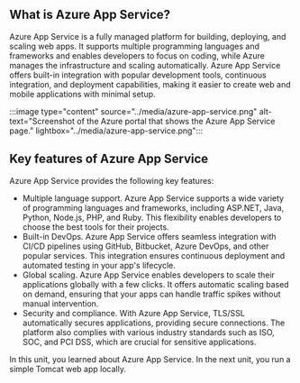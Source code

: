 ## What is Azure App Service?

Azure App Service is a fully managed platform for building, deploying, and scaling web apps. It supports multiple programming languages and frameworks and enables developers to focus on coding, while Azure manages the infrastructure and scaling automatically. Azure App Service offers built-in integration with popular development tools, continuous integration, and deployment capabilities, making it easier to create web and mobile applications with minimal setup.

:::image type="content" source="../media/azure-app-service.png" alt-text="Screenshot of the Azure portal that shows the Azure App Service page." lightbox="../media/azure-app-service.png":::

## Key features of Azure App Service

Azure App Service provides the following key features:

- Multiple language support. Azure App Service supports a wide variety of programming languages and frameworks, including ASP.NET, Java, Python, Node.js, PHP, and Ruby. This flexibility enables developers to choose the best tools for their projects.
- Built-in DevOps. Azure App Service offers seamless integration with CI/CD pipelines using GitHub, Bitbucket, Azure DevOps, and other popular services. This integration ensures continuous deployment and automated testing in your app's lifecycle.
- Global scaling. Azure App Service enables developers to scale their applications globally with a few clicks. It offers automatic scaling based on demand, ensuring that your apps can handle traffic spikes without manual intervention.
- Security and compliance. With Azure App Service, TLS/SSL automatically secures applications, providing secure connections. The platform also complies with various industry standards such as ISO, SOC, and PCI DSS, which are crucial for sensitive applications.

In this unit, you learned about Azure App Service. In the next unit, you run a simple Tomcat web app locally.
